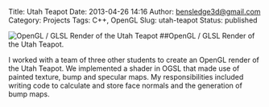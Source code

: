 Title: Utah Teapot
Date: 2013-04-26 14:16
Author: bensledge3d@gmail.com
Category: Projects
Tags: C++, OpenGL
Slug: utah-teapot
Status: published

![OpenGL / GLSL Render of the Utah Teapot]({filename}/images/teapot.png)
##OpenGL / GLSL Render of the Utah Teapot.

I worked with a team of three other students to create an OpenGL render
of the Utah Teapot. We implemented a shader in OGSL that made use of
painted texture, bump and specular maps. My responsibilities included
writing code to calculate and store face normals and the generation of
bump maps.

